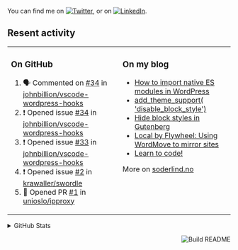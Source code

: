 

<!-- Actual text -->
You can find me on [![Twitter][1.2]][1], or on [![LinkedIn][2.2]][2].

<!-- Icons -->

[1.2]: http://i.imgur.com/wWzX9uB.png (twitter icon without padding)
[2.2]: https://raw.githubusercontent.com/MartinHeinz/MartinHeinz/master/linkedin-3-16.png (LinkedIn icon without padding)

<!-- Links to your social media accounts -->

[1]: https://twitter.com/soderlind
[2]: https://www.linkedin.com/in/soderlind/

## Resent activity

<table width="100%" border="0"><tr><td valign="top" width="49%">

### On GitHub

<!--START_SECTION:activity-->
1. 🗣 Commented on [#34](https://github.com/johnbillion/vscode-wordpress-hooks/issues/34) in [johnbillion/vscode-wordpress-hooks](https://github.com/johnbillion/vscode-wordpress-hooks)
2. ❗️ Opened issue [#34](https://github.com/johnbillion/vscode-wordpress-hooks/issues/34) in [johnbillion/vscode-wordpress-hooks](https://github.com/johnbillion/vscode-wordpress-hooks)
3. ❗️ Opened issue [#33](https://github.com/johnbillion/vscode-wordpress-hooks/issues/33) in [johnbillion/vscode-wordpress-hooks](https://github.com/johnbillion/vscode-wordpress-hooks)
4. ❗️ Opened issue [#2](https://github.com/krawaller/swordle/issues/2) in [krawaller/swordle](https://github.com/krawaller/swordle)
5. 💪 Opened PR [#1](https://github.com/unioslo/ipproxy/pull/1) in [unioslo/ipproxy](https://github.com/unioslo/ipproxy)
<!--END_SECTION:activity-->

</td><td valign="top" width="49%">

### On my blog

<!-- BLOG:START -->
- [How to import native ES modules in WordPress](https://soderlind.no/how-to-import-native-es-modules-in-wordpress/)
- [add_theme_support&lpar; &#39;disable_block_style&#39;&rpar;](https://soderlind.no/add-theme-support-disable-block-style/)
- [Hide block styles in Gutenberg](https://soderlind.no/hide-block-styles-in-gutenberg/)
- [Local by Flywheel: Using WordMove to mirror sites](https://soderlind.no/local-by-flywheel-using-wordmove-to-mirror-sites/)
- [Learn to code!](https://soderlind.no/learn-to-code/)
<!-- BLOG:END -->

More on [soderlind.no](https://soderlind.no/)
</td></tr></table>

<details>
  <summary>GitHub Stats</summary>

  <img align="left" alt="Soderlind's GitHub Stats" src="https://github-readme-stats-d1emiyjuh.vercel.app/api?username=soderlind&show_icons=true&hide_border=true&count_private=true" />
  <img align="left" alt="Soderlind's Languages Stats" src="https://github-readme-stats-d1emiyjuh.vercel.app/api/top-langs/?username=soderlind" />

</details>

<a href="https://github.com/soderlind/soderlind/actions"><img src="https://github.com/soderlind/soderlind/workflows/Build%20README/badge.svg" align="right" alt="Build README"></a>

